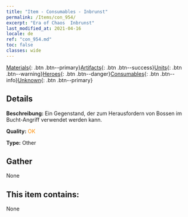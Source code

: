 ```yaml
---
title: "Item - Consumables - Inbrunst"
permalink: /Items/con_954/
excerpt: "Era of Chaos  Inbrunst"
last_modified_at: 2021-04-16
locale: de
ref: "con_954.md"
toc: false
classes: wide
---
```

 [Materials](/de/Items/){: .btn .btn--primary}[Artifacts](/de/Items/Artifacts/){: .btn .btn--success}[Units](/de/Items/Units/){: .btn .btn--warning}[Heroes](/de/Items/Heroes/){: .btn .btn--danger}[Consumables](/de/Items/Consumables/){: .btn .btn--info}[Unknown](/de/Items/Unknown/){: .btn .btn--primary}

## Details
 **Beschreibung:** Ein Gegenstand, der zum Herausfordern von Bossen im Bucht-Angriff verwendet werden kann.

 **Quality:** <span style="color: #FF8C00">OK</span>

 **Type:** Other

## Gather

  None

## This item contains:

  None

